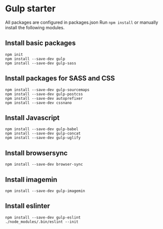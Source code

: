 # Gulp starter

All packages are configured in packages.json
Run `npm install` or manually install the following modules.

## Install basic packages
```
npm init
npm install --save-dev gulp
npm install --save-dev gulp-sass
```

## Install packages for SASS and CSS
```
npm install --save-dev gulp-sourcemaps
npm install --save-dev gulp-postcss
npm install --save-dev autoprefixer
npm install --save-dev cssnano
```

## Install Javascript
```
npm install --save-dev gulp-babel
npm install --save-dev gulp-concat
npm install --save-dev gulp-uglify
```

## Install browsersync
```
npm install --save-dev browser-sync
```

## Install imagemin
```
npm install --save-dev gulp-imagemin
```

## Install eslinter
```
npm install --save-dev gulp-eslint
./node_modules/.bin/eslint --init
```

